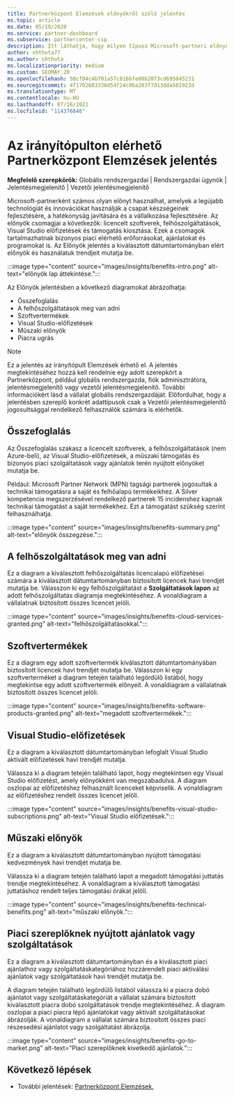 ```yaml
---
title: Partnerközpont Elemzések előnyökről szóló jelentés
ms.topic: article
ms.date: 05/19/2020
ms.service: partner-dashboard
ms.subservice: partnercenter-csp
description: Itt láthatja, hogy milyen típusú Microsoft-partneri előnyöket kapott az üzlete növelése, a hatékonyság növelése és a csapat készségeinek javítása érdekében.
author: shthota77
ms.author: shthota
ms.localizationpriority: medium
ms.custom: SEOMAY.20
ms.openlocfilehash: 58cf04c4b701a57c816bfe08b2073cd695845231
ms.sourcegitcommit: 4f1702683336d54f24c0ba283f7d13dda581923d
ms.translationtype: MT
ms.contentlocale: hu-HU
ms.lasthandoff: 07/16/2021
ms.locfileid: "114376846"
---
```

# <a name="benefits-report-available-from-the-partner-center-insights-dashboard"></a>Az irányítópulton elérhető Partnerközpont Elemzések jelentés

**Megfelelő szerepkörök:** Globális rendszergazdai | Rendszergazdai ügynök | Jelentésmegjelenítő | Vezetői jelentésmegjelenítő

Microsoft-partnerként számos olyan előnyt használhat, amelyek a legújabb technológiát és innovációkat használják a csapat készségeinek fejlesztésére, a hatékonyság javítására és a vállalkozása fejlesztésére. Az előnyök csomagjai a következők: licencelt szoftverek, felhőszolgáltatások, Visual Studio előfizetések és támogatás kiosztása. Ezek a csomagok tartalmazhatnak bizonyos piaci elérhető erőforrásokat, ajánlatokat és programokat is. Az Előnyök jelentés a kiválasztott dátumtartományban elért előnyök és használatuk trendjeit mutatja be.

:::image type="content" source="images/insights/benefits-intro.png" alt-text="előnyök lap áttekintése.":::

Az Előnyök jelentésben a következő diagramokat ábrázolhatja:

- Összefoglalás
- A felhőszolgáltatások meg van adni
- Szoftvertermékek
- Visual Studio-előfizetések
- Műszaki előnyök
- Piacra ugrás

 > [!NOTE]
 > Ez a jelentés az irányítópult Elemzések érhető el. A jelentés megtekintéséhez hozzá kell rendelnie egy adott szerepkört a Partnerközpont, például globális rendszergazda, fiók adminisztrátora, jelentésmegjelenítő vagy vezetői jelentésmegjelenítő. További információkért lásd a vállalat globális rendszergazdáját. Előfordulhat, hogy a jelentésben szereplő konkrét adattípusok csak a Vezetői jelentésmegjelenítő jogosultsággal rendelkező felhasználók számára is elérhetők.

## <a name="summary"></a>Összefoglalás

Az Összefoglalás szakasz a licencelt szoftverek, a felhőszolgáltatások (nem Azure-beli), az Visual Studio-előfizetések, a műszaki támogatás és bizonyos piaci szolgáltatások vagy ajánlatok terén nyújtott előnyöket mutatja be.

Például: Microsoft Partner Network (MPN) tagsági partnerek jogosultak a technikai támogatásra a saját és felhőalapú termékeikhez. A Silver kompetencia megszerzésével rendelkező partnerek 15 incidenshez kapnak technikai támogatást a saját termékekhez. Ezt a támogatást szükség szerint felhasználhatja. 

:::image type="content" source="images/insights/benefits-summary.png" alt-text="előnyök összegzése.":::

## <a name="cloud-services-granted"></a>A felhőszolgáltatások meg van adni

Ez a diagram a kiválasztott felhőszolgáltatás licencalapú előfizetései számára a kiválasztott dátumtartományban biztosított licencek havi trendjét mutatja be.
Válasszon ki egy felhőszolgáltatást a **Szolgáltatások lapon** az adott felhőszolgáltatás diagramja megtekintéséhez. A vonaldiagram a vállalatnak biztosított összes licencet jelöli.

:::image type="content" source="images/insights/benefits-cloud-services-granted.png" alt-text="felhőszolgáltatásokkal.":::

## <a name="software-products"></a>Szoftvertermékek

Ez a diagram egy adott szoftvertermék kiválasztott dátumtartományában biztosított licencek havi trendjét mutatja be. Válasszon ki egy szoftverterméket a diagram tetején található legördülő listából, hogy megtekintse egy adott szoftvertermék előnyeit. A vonaldiagram a vállalatnak biztosított összes licencet jelöli.

:::image type="content" source="images/insights/benefits-software-products-granted.png" alt-text="megadott szoftvertermékek.":::

## <a name="visual-studio-subscriptions"></a>Visual Studio-előfizetések

Ez a diagram a kiválasztott dátumtartományban lefoglalt Visual Studio aktivált előfizetések havi trendjét mutatja.

Válassza ki a diagram tetején található lapot, hogy megtekintsen egy Visual Studio előfizetést, amely előnyökként van megszabadulva. A diagram oszlopai az előfizetéshez felhasznált licenceket képviselik. A vonaldiagram az előfizetéshez rendelt összes licencet jelöli.

:::image type="content" source="images/insights/benefits-visual-studio-subscriptions.png" alt-text="Visual Studio előfizetések.":::

## <a name="technical-benefits"></a>Műszaki előnyök

Ez a diagram a kiválasztott dátumtartományban nyújtott támogatási kedvezmények havi trendjét mutatja be.

Válassza ki a diagram tetején található lapot a megadott támogatási juttatás trendje megtekintéséhez. A vonaldiagram a kiválasztott támogatási juttatáshoz rendelt teljes támogatási órákat jelöli.

:::image type="content" source="images/insights/benefits-technical-benefits.png" alt-text="műszaki előnyök.":::

## <a name="go-to-market-offers-or-services"></a>Piaci szereplőknek nyújtott ajánlatok vagy szolgáltatások

Ez a diagram a kiválasztott dátumtartományban és a kiválasztott piaci ajánlathoz vagy szolgáltatáskategóriához hozzárendelt piaci aktiválási ajánlatok vagy szolgáltatások havi trendjét mutatja be.

A diagram tetején található legördülő listából válassza ki a piacra dobó ajánlatot vagy szolgáltatáskategóriát a vállalat számára biztosított kiválasztott piacra dobó szolgáltatások trendje megtekintéséhez. A diagram oszlopai a piaci piacra lépő ajánlatokat vagy aktivált szolgáltatásokat ábrázolják. A vonaldiagram a vállalat számára biztosított összes piaci részesedési ajánlatot vagy szolgáltatást ábrázolja.

:::image type="content" source="images/insights/benefits-go-to-market.png" alt-text="Piaci szereplőknek kivetkedő ajánlatok.":::

## <a name="next-steps"></a>Következő lépések

- További jelentések: [Partnerközpont Elemzések.](partner-center-insights.md)
